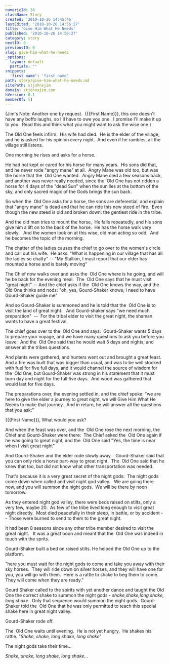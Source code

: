 ```yaml
---
numericId: 38
className: Story
created: '2010-10-26 14:45:46'
lastEdited: '2010-10-26 14:56:27'
title: 'Give Him What He Needs'
published: '2010-10-26 14:56:27'
category: story
nextID: 0
previousID: 0
slug: give-him-what-he-needs
_options:
  layout: default
  partials: ""
snippets:
  'first name': 'first name'
path: story/give-him-what-he-needs.md
sitePath: stjohnsjim
domain: stjohnsjim.com
hVersion: 0.1
memberOf: []
---
```

(Jim's Note: Another one by request. &nbsp;{{{First Name}}}, this one doesn't have any boffo laughs, so I'll have to owe you one. &nbsp;I promise I'll make it up to you. &nbsp;Read this and think what you might want to ask the wise one.)

The Old One feels infirm.&nbsp; His wife had died.&nbsp; He is the elder of the village, and he is asked for his opinion every night.&nbsp; And even if he rambles, all the village still listens.

One morning he rises and asks for a horse.

He had not kept or cared for his horse for many years.&nbsp; His sons did that, and he never rode &quot;angry mane&quot; at all.&nbsp; Angry Mane was old too, but was the horse that the&nbsp; Old One wanted.&nbsp; Angry Mane died a few seasons back, and another was never really needed, since the&nbsp; Old One has not ridden a horse for 4 days of the &quot;dead Sun&quot; when the sun lies at the bottom of the sky, and only sacred magic of the Gods brings the sun back.

So when the&nbsp; Old One asks for a horse, the sons are deferential, and explain that &quot;angry mane&quot; is dead and that he can ride this new steed of fire.&nbsp; Even though the new steed is old and broken down: the gentlest ride in the tribe.

And the old man tries to mount the horse,&nbsp; He fails repeatedly, and his sons give him a lift on to the back of the horse.&nbsp; He has the horse walk very slowly. &nbsp; And the women look on at this wise, old man acting so odd.&nbsp; And he becomes the topic of the morning.

The chatter of the ladies causes the chief to go over to the women's circle and call out his wife.&nbsp; He asks: &quot;What is happening in our village that has all the ladies so chatty&quot; -- &quot;My Stallion, I must report that our elder has mounted a horse and is barely moving&quot;&nbsp;

The Chief now walks over and asks the&nbsp; Old One where is he going, and will he be back for the evening meal.&nbsp; The&nbsp; Old One says that he must visit &quot;great night&quot; -- And the chief asks if the&nbsp; Old One knows the way, and the&nbsp; Old One thinks and nods: &quot;oh, yes, Gourd-Shaker knows, I need to have Gourd-Shaker guide me&quot;

And so Gourd-Shaker is summoned and he is told that the&nbsp; Old One is to visit the land of great night. &nbsp; And Gourd-shaker says &quot;we need much preparation&quot;&nbsp; --&nbsp; For the tribal elder to visit the great night, the shaman wants to have a great festival.

The chief goes over to the&nbsp; Old One and says:&nbsp; Gourd-Shaker wants 5 days to prepare your voyage, and we have many questions to ask you before you leave:&nbsp; And the&nbsp; Old One said that he would wait 5 days and nights, and answer all the tribes questions.

And plants were gathered, and hunters went out and brought a great feast.&nbsp; And a fire was built that was bigger than usual, and was to be well stocked with fuel for five full days, and it would channel the source of wisdom for the&nbsp; Old One, but Gourd-Shaker was strong in his statement that it must burn day and night for the full five days.&nbsp; And wood was gathered that would last for five days.

The preparations over, the evening settled in, and the chief spoke: &quot;we are here to give the elder a journey to great night, we will Give Him What He Needs to make that journey.&nbsp; And in return, he will answer all the questions that you ask:&quot;

{{{First Name}}}, What would you ask?

And when the feast was over, and the&nbsp; Old One rose the next morning, the Chief and Gourd-Shaker were there:&nbsp; The Chief asked the&nbsp; Old One again if he was going to great night, and the&nbsp; Old One said &quot;Yes, the time is near when I visit great night&quot;

And Gourd-Shaker and the elder rode slowly away. &nbsp; Gourd-Shaker said that you can only ride a horse part-way to great night.&nbsp; The&nbsp; Old One said that he knew that too, but did not know what other transportation was needed.

That's because it is a very great secret of the night gods:&nbsp; The night gods come down when called and visit night god valley. &nbsp; We are going there now, and you will summon the night gods.&nbsp; We will be there by noon tomorrow.

As they entered night god valley, there were beds raised on stilts, only a very few, maybe 20.&nbsp; As few of the tribe lived long enough to visit great night directly.&nbsp; Most died peacefully in their sleep, in battle, or by accident -- Those were burned to send to them to the great night.

It had been 8 seasons since any other tribe member desired to visit the great night. &nbsp; It was a great boon and meant that the&nbsp; Old One was indeed in touch with the sprits.

Gourd-Shaker built a bed on raised stilts. He helped the Old One up to the platform.

&quot;here you must wait for the night gods to come and take you away with their sky horses.&nbsp; They will ride down on silver horses, and they will have one for you, you will go with them.&nbsp; Here is a rattle to shake to beg them to come.&nbsp; They will come when they are ready.&quot;

Gourd Shaker called to the spirits with yet another dance and taught the Old One the correct shake to summon the night gods - _shake,shake,long shake, long shake_.&nbsp; Only that sequence would summon the night gods.&nbsp; Gourd-Shaker told the&nbsp; Old One that he was only permitted to teach this special shake here in great night valley.

Gourd-Shaker rode off.

The&nbsp; Old One waits until evening.&nbsp; He is not yet hungry,&nbsp; He shakes his rattle.&nbsp;_&quot;Shake, shake, long shake, long shake_&quot;

The night gods take their time...

_Shake, shake, long shake, long shake..._

